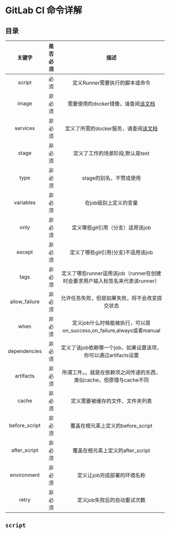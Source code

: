 # GitLab CI 命令详解

## 目录



|    关键字     | 是否必须 |                             描述                             |
| :-----------: | :------: | :----------------------------------------------------------: |
|    script     |   必须   |                定义Runner需要执行的脚本或命令                |
|     image     |  非必须  | 需要使用的docker镜像，请查阅[该文档](https://docs.gitlab.com/ce/ci/docker/using_docker_images.html#define-image-and-services-from-gitlab-ciyml) |
|   services    |  非必须  | 定义了所需的docker服务，请查阅[该文档](https://docs.gitlab.com/ce/ci/docker/using_docker_images.html#define-image-and-services-from-gitlab-ciyml) |
|     stage     |  非必须  |               定义了工作的场景阶段,默认是test                |
|     type      |  非必须  |                   stage的别名，不赞成使用                    |
|   variables   |  非必须  |                    在job级别上定义的变量                     |
|     only      |  非必须  |               定义哪些git引用（分支）适用该job               |
|    except     |  非必须  |              定义了哪些git引用(分支)不适用该job              |
|     tags      |  非必须  | 定义了哪些runner适用该job（runner在创建时会要求用户输入标签名来代表该runner） |
| allow_failure |  非必须  |        允许任务失败，但是如果失败，将不会改变提交状态        |
|     when      |  非必须  | 定义job什么时候能被执行，可以是on_success,on_failure,always或者manual |
| dependencies  |  非必须  | 定义了该job依赖哪一个job，如果设置该项，你可以通过artifacts设置 |
|   artifacts   |  非必须  | 所谓工件。。就是在依赖项之间传递的东西，类似cache，但原理与cache不同 |
|     cache     |  非必须  |               定义需要被缓存的文件、文件夹列表               |
| before_script |  非必须  |              覆盖在根元素上定义的before_script               |
| after_script  |  非必须  |               覆盖在根元素上定义的after_script               |
|  environment  |  非必须  |                 定义让job完成部署的环境名称                  |
|     retry     |  非必须  |                 定义job失败后的自动重试次数                  |

## `script`

